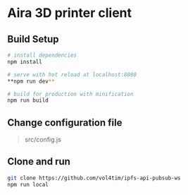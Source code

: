 # Aira 3D printer client

## Build Setup

``` bash
# install dependencies
npm install

# serve with hot reload at localhost:8080
**npm run dev**

# build for production with minification
npm run build
```

## Change configuration file

> src/config.js

## Clone and run
```bash
git clone https://github.com/vol4tim/ipfs-api-pubsub-ws
npm run local
```
